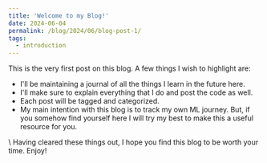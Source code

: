 ```yaml
---
title: 'Welcome to my Blog!'
date: 2024-06-04
permalink: /blog/2024/06/blog-post-1/
tags:
  - introduction
---
```


This is the very first post on this blog. A few things I wish to highlight are:
- I'll be maintaining a journal of all the things I learn in the future here.
- I'll make sure to explain everything that I do and post the code as well.
- Each post will be tagged and categorized.
- My main intention with this blog is to track my own ML journey. But, if you somehow find yourself here I will try my best to make this a useful resource for you.

\\
Having cleared these things out, I hope you find this blog to be worth your time. Enjoy!
